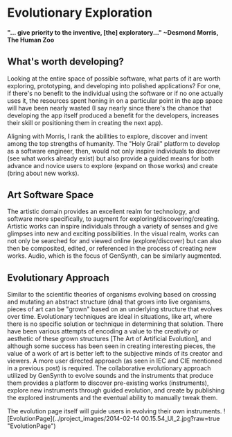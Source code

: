 # Evolutionary Exploration

#### "... give priority to the inventive, [the] exploratory..." ~Desmond Morris, The Human Zoo

## What's worth developing?

Looking at the entire space of possible software, what parts of it are worth exploring, prototyping, and developing into polished applications? For one, if there's no benefit to the individual using the software or if no one actually uses it, the resources spent honing in on a particular point in the app space will have been nearly wasted (I say nearly since there's the chance that developing the app itself produced a benefit for the developers, increases their skill or positioning them in creating the next app).

Aligning with Morris, I rank the abilities to explore, discover and invent among the top strengths of humanity. The "Holy Grail" platform to develop as a software engineer, then, would not only inspire individuals to discover (see what works already exist) but also provide a guided means for both advance and novice users to explore (expand on those works) and create (bring about new works).

## Art Software Space

The artistic domain provides an excellent realm for technology, and software more specifically, to augment for exploring/discovering/creating. Artistic works can inspire individuals through a variety of senses and give glimpses into new and exciting possibilities. In the visual realm, works can not only be searched for and viewed online (explore/discover) but can also then be composited, edited, or referenced in the process of creating new works. Audio, which is the focus of GenSynth, can be similarly augmented.

## Evolutionary Approach

Similar to the scientific theories of organisms evolving based on crossing and mutating an abstract structure (dna) that grows into live organisms, pieces of art can be "grown" based on an underlying structure that evolves over time. Evolutionary techniques are ideal in situations, like art, where there is no specific solution or technique in determining that solution. There have been various attempts of encoding a value to the creativity or aesthetic of these grown structures [The Art of Artificial Evolution], and although some success has been seen in creating interesting pieces, the value of a work of art is better left to the subjective minds of its creator and viewers. A more user directed approach (as seen in IEC and CIE mentioned in a previous post) is required. The collaborative evolutionary approach utilized by GenSynth to evolve sounds and the instruments that produce them provides a platform to discover pre-existing works (instruments), explore new instruments through guided evolution, and create by publishing the explored instruments and the eventual ability to manually tweak them.

The evolution page itself will guide users in evolving their own instruments.
![EvolutionPage](../project_images/2014-02-14 00.15.54_UI_2.jpg?raw=true "EvolutionPage")
